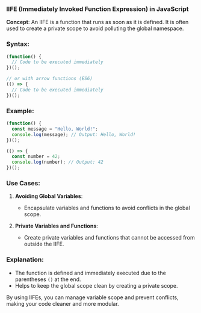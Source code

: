 ### IIFE (Immediately Invoked Function Expression) in JavaScript

**Concept**:
An IIFE is a function that runs as soon as it is defined. It is often used to create a private scope to avoid polluting the global namespace.

### Syntax:

```javascript
(function() {
  // Code to be executed immediately
})();

// or with arrow functions (ES6)
(() => {
  // Code to be executed immediately
})();
```

### Example:

```javascript
(function() {
  const message = "Hello, World!";
  console.log(message); // Output: Hello, World!
})();

(() => {
  const number = 42;
  console.log(number); // Output: 42
})();
```

### Use Cases:
1. **Avoiding Global Variables**:
   - Encapsulate variables and functions to avoid conflicts in the global scope.
   
2. **Private Variables and Functions**:
   - Create private variables and functions that cannot be accessed from outside the IIFE.

### Explanation:
- The function is defined and immediately executed due to the parentheses `()` at the end.
- Helps to keep the global scope clean by creating a private scope.

By using IIFEs, you can manage variable scope and prevent conflicts, making your code cleaner and more modular.